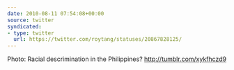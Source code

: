```yaml
---
date: 2010-08-11 07:54:08+00:00
source: twitter
syndicated:
- type: twitter
  url: https://twitter.com/roytang/statuses/20867828125/
---
```


Photo: Racial descrimination in the Philippines? http://tumblr.com/xykfhczd9